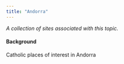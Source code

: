 ```yaml
---
title: "Andorra"
---
```



*A collection of sites associated with this topic.*

#### Background

Catholic places of interest in Andorra


